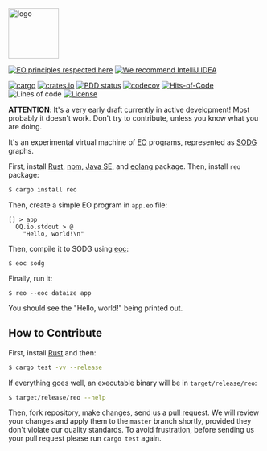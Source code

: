 <img alt="logo" src="https://www.objectionary.com/cactus.svg" height="100px" />

[![EO principles respected here](https://www.elegantobjects.org/badge.svg)](https://www.elegantobjects.org)
[![We recommend IntelliJ IDEA](https://www.elegantobjects.org/intellij-idea.svg)](https://www.jetbrains.com/idea/)

[![cargo](https://github.com/objectionary/reo/actions/workflows/cargo.yml/badge.svg)](https://github.com/objectionary/reo/actions/workflows/cargo.yml)
[![crates.io](https://img.shields.io/crates/v/reo.svg)](https://crates.io/crates/reo)
[![PDD status](http://www.0pdd.com/svg?name=objectionary/reo)](http://www.0pdd.com/p?name=objectionary/reo)
[![codecov](https://codecov.io/gh/objectionary/reo/branch/master/graph/badge.svg)](https://codecov.io/gh/objectionary/reo)
[![Hits-of-Code](https://hitsofcode.com/github/objectionary/reo)](https://hitsofcode.com/view/github/objectionary/reo)
![Lines of code](https://img.shields.io/tokei/lines/github/objectionary/reo)
[![License](https://img.shields.io/badge/license-MIT-green.svg)](https://github.com/objectionary/reo/blob/master/LICENSE.txt)

**ATTENTION**: It's a very early draft currently in active development!
Most probably it doesn't work. Don't try to contribute, unless you know
what you are doing.

It's an experimental virtual machine of [EO](https://www.eolang.org) programs, 
represented as [SODG](https://github.com/objectionary/sodg) graphs.

First, install
[Rust](https://www.rust-lang.org/tools/install),
[npm](https://docs.npmjs.com/downloading-and-installing-node-js-and-npm),
[Java SE](https://www.oracle.com/java/technologies/downloads/),
and [eolang](https://www.npmjs.com/package/eolang) package.
Then, install `reo` package:

```bash
$ cargo install reo
```

Then, create a simple EO program in `app.eo` file:

```
[] > app
  QQ.io.stdout > @
    "Hello, world!\n"
```

Then, compile it to SODG using [eoc](https://github.com/objectionary/eoc):

```
$ eoc sodg
```

Finally, run it:

```
$ reo --eoc dataize app
```

You should see the "Hello, world!" being printed out.

## How to Contribute

First, install [Rust](https://www.rust-lang.org/tools/install) and then:

```bash
$ cargo test -vv --release
```

If everything goes well, an executable binary will be in `target/release/reo`:

```bash
$ target/release/reo --help
```

Then, fork repository, make changes, send us a [pull request](https://www.yegor256.com/2014/04/15/github-guidelines.html).
We will review your changes and apply them to the `master` branch shortly,
provided they don't violate our quality standards. To avoid frustration,
before sending us your pull request please run `cargo test` again.

